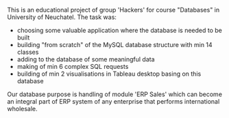 This is an educational project of group 'Hackers' for course "Databases" in University of Neuchatel.
The task was:
- choosing some valuable application where the database is needed to be built
- building "from scratch" of the MySQL database structure with min 14 classes
- adding to the database of some meaningful data
- making of min 6 complex SQL requests
- building of min 2 visualisations in Tableau desktop basing on this database

Our database purpose is handling of module 'ERP Sales' which can become an integral part of ERP system
of any enterprise that performs international wholesale. 
